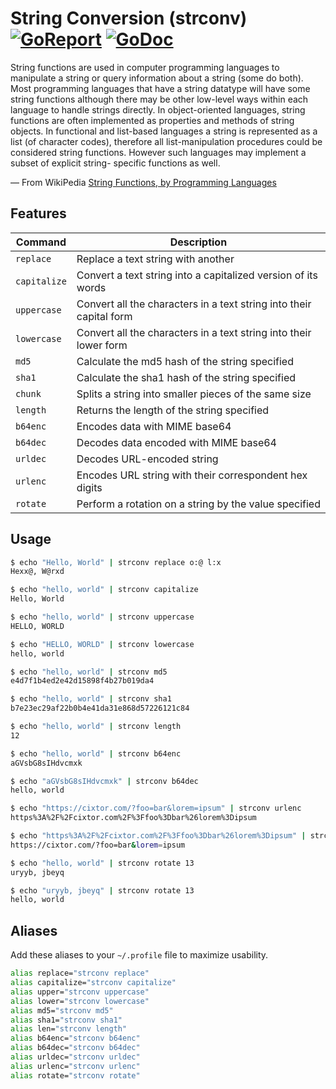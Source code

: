# String Conversion (strconv)  [![GoReport](https://goreportcard.com/badge/github.com/cixtor/strconv)](https://goreportcard.com/report/github.com/cixtor/strconv) [![GoDoc](https://godoc.org/github.com/cixtor/strconv?status.svg)](https://godoc.org/github.com/cixtor/strconv)

String functions are used in computer programming languages to manipulate a string or query information about a string (some do both). Most programming languages that have a string datatype will have some string functions although there may be other low-level ways within each language to handle strings directly. In object-oriented languages, string functions are often implemented as properties and methods of string objects. In functional and list-based languages a string is represented as a list (of character codes), therefore all list-manipulation procedures could be considered string functions. However such languages may implement a subset of explicit string- specific functions as well.

— From WikiPedia [String Functions, by Programming Languages](http://en.wikipedia.org/wiki/String_functions)

## Features

| Command | Description |
|---------|-------------|
| `replace` | Replace a text string with another |
| `capitalize` | Convert a text string into a capitalized version of its words |
| `uppercase` | Convert all the characters in a text string into their capital form |
| `lowercase` | Convert all the characters in a text string into their lower form |
| `md5` | Calculate the md5 hash of the string specified |
| `sha1` | Calculate the sha1 hash of the string specified |
| `chunk` | Splits a string into smaller pieces of the same size |
| `length` | Returns the length of the string specified |
| `b64enc` | Encodes data with MIME base64 |
| `b64dec` | Decodes data encoded with MIME base64 |
| `urldec` | Decodes URL-encoded string |
| `urlenc` | Encodes URL string with their correspondent hex digits |
| `rotate` | Perform a rotation on a string by the value specified |

## Usage

```sh
$ echo "Hello, World" | strconv replace o:@ l:x
Hexx@, W@rxd

$ echo "hello, world" | strconv capitalize
Hello, World

$ echo "hello, world" | strconv uppercase
HELLO, WORLD

$ echo "HELLO, WORLD" | strconv lowercase
hello, world

$ echo "hello, world" | strconv md5
e4d7f1b4ed2e42d15898f4b27b019da4

$ echo "hello, world" | strconv sha1
b7e23ec29af22b0b4e41da31e868d57226121c84

$ echo "hello, world" | strconv length
12

$ echo "hello, world" | strconv b64enc
aGVsbG8sIHdvcmxk

$ echo "aGVsbG8sIHdvcmxk" | strconv b64dec
hello, world

$ echo "https://cixtor.com/?foo=bar&lorem=ipsum" | strconv urlenc
https%3A%2F%2Fcixtor.com%2F%3Ffoo%3Dbar%26lorem%3Dipsum

$ echo "https%3A%2F%2Fcixtor.com%2F%3Ffoo%3Dbar%26lorem%3Dipsum" | strconv urldec
https://cixtor.com/?foo=bar&lorem=ipsum

$ echo "hello, world" | strconv rotate 13
uryyb, jbeyq

$ echo "uryyb, jbeyq" | strconv rotate 13
hello, world
```

## Aliases

Add these aliases to your `~/.profile` file to maximize usability.

```sh
alias replace="strconv replace"
alias capitalize="strconv capitalize"
alias upper="strconv uppercase"
alias lower="strconv lowercase"
alias md5="strconv md5"
alias sha1="strconv sha1"
alias len="strconv length"
alias b64enc="strconv b64enc"
alias b64dec="strconv b64dec"
alias urldec="strconv urldec"
alias urlenc="strconv urlenc"
alias rotate="strconv rotate"
```
